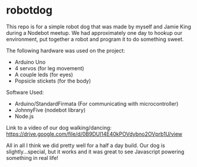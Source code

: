 # robotdog

This repo is for a simple robot dog that was made by myself and Jamie King during a Nodebot meetup. We had approximately one day to hookup our environment, put together a robot and program it to do something sweet. 

The following hardware was used on the project: 
* Arduino Uno
* 4 servos (for leg movement)
* A couple leds (for eyes)
* Popsicle stickets (for the body)

Software Used: 
* Arduino/StandardFirmata (For communicating with microcontroller)
* JohnnyFive (nodebot library)
* Node.js

Link to a video of our dog walking/dancing: https://drive.google.com/file/d/0B9DUl14E40kPOVdybno2OVprb1U/view

All in all I think we did pretty well for a half a day build. Our dog is slightly...special, but it works and it was great to see Javascript powering something in real life!
